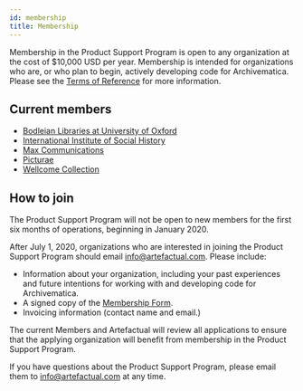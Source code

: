 ```yaml
---
id: membership
title: Membership
---
```


Membership in the Product Support Program is open to any organization at the
cost of $10,000 USD per year. Membership is intended for organizations who are,
or who plan to begin, actively developing code for Archivematica. Please see
the [Terms of Reference](terms-of-reference.md) for more information.

## Current members

* [Bodleian Libraries at University of Oxford](https://www.bodleian.ox.ac.uk/)
* [International Institute of Social History](https://iisg.amsterdam)
* [Max Communications](https://maxcommunications.co.uk/)
* [Picturae](https://picturae.com)
* [Wellcome Collection](https://wellcomecollection.org/)

## How to join

The Product Support Program will not be open to new members for the first six
months of operations, beginning in January 2020.

After July 1, 2020, organizations who are interested in joining the Product
Support Program should email info@artefactual.com. Please include:

* Information about your organization, including your past experiences and
future intentions for working with and developing code for Archivematica.
* A signed copy of the [Membership Form](static/Archivematica-PSP-membership-form-202.pdf).
* Invoicing information (contact name and email.)

The current Members and Artefactual will review all applications to ensure that
the applying organization will benefit from membership in the Product Support
Program.

If you have questions about the Product Support Program, please email them to
info@artefactual.com at any time.
